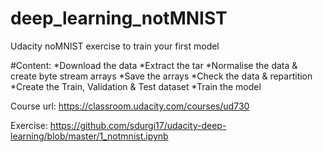 # deep_learning_notMNIST

Udacity noMNIST exercise to train your first model

#Content: 
*Download the data
*Extract the tar
*Normalise the data & create byte stream arrays
*Save the arrays
*Check the data & repartition
*Create the Train, Validation & Test dataset
*Train the model

Course url: https://classroom.udacity.com/courses/ud730

Exercise: https://github.com/sdurgi17/udacity-deep-learning/blob/master/1_notmnist.ipynb
